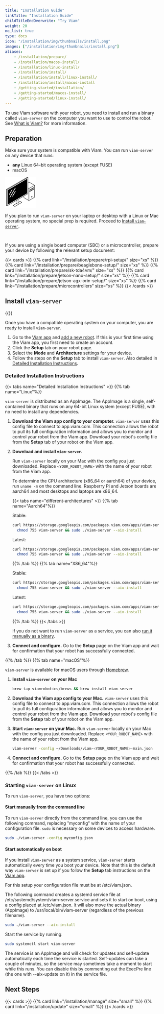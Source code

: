 ```yaml
---
title: "Installation Guide"
linkTitle: "Installation Guide"
childTitleEndOverwrite: "Try Viam"
weight: 20
no_list: true
type: docs
icon: "/installation/img/thumbnails/install.png"
images: ["/installation/img/thumbnails/install.png"]
aliases:
    - /installation/prepare/
    - /installation/macos-install/
    - /installation/linux-install/
    - /installation/install/
    - /installation/install/linux-install/
    - /installation/install/macos-install
    - /getting-started/installation/
    - /getting-started/macos-install/
    - /getting-started/linux-install/
---
```


To use Viam software with your robot, you need to install and run a binary called `viam-server` on the computer you want to use to control the robot.
See [What is Viam?](/viam/) for more information.

## Preparation

Make sure your system is compatible with Viam.
You can run `viam-server` on any device that runs:

- **any** Linux 64-bit operating system (except FUSE)
- macOS

<div class="container text-left td-max-width-on-larger-screens">
    <div class="row">
        <img src="img/thumbnails/pc.png" style="max-width:100px" alt="Desktop computer">
        <div class="col">
            <p> If you plan to run <code>viam-server</code> on your laptop or desktop with a Linux or Mac operating system, no special prep is required. Proceed to <a href="#install-viam-server">Install <code>viam-server</code></a>. </p>
        </div>
    </div>
</div>

<br>

If you are using a single board computer (SBC) or a microcontroller, prepare your device by following the relevant setup document:

{{< cards >}}
{{% card link="/installation/prepare/rpi-setup/" size="xs" %}}
{{% card link="/installation/prepare/beaglebone-setup/" size="xs" %}}
{{% card link="/installation/prepare/sk-tda4vm/" size="xs" %}}
{{% card link="/installation/prepare/jetson-nano-setup/" size="xs" %}}
{{% card link="/installation/prepare/jetson-agx-orin-setup/" size="xs" %}}
{{% card link="/installation/prepare/microcontrollers" size="xs" %}}
{{< /cards >}}

## Install `viam-server`

{{<youtube embed_url="https://www.youtube-nocookie.com/embed/gmIW9JoWStA">}}

Once you have a compatible operating system on your computer, you are ready to install `viam-server`.

1. Go to the [Viam app](https://app.viam.com) and [add a new robot](/manage/fleet/robots/#add-a-new-robot).
   If this is your first time using the Viam app, you first need to create an account.
2. Click the **Setup** tab on your robot page.
3. Select the **Mode** and **Architecture** settings for your device.
4. Follow the steps on the **Setup** tab to install `viam-server`.
   Also detailed in [Detailed Installation Instructions](#detailed-installation-instructions).

### Detailed Installation Instructions

{{< tabs name="Detailed Installation Instructions" >}}
{{% tab name="Linux"%}}

`viam-server` is distributed as an AppImage.
The AppImage is a single, self-contained binary that runs on any 64-bit Linux system (except FUSE), with no need to install any dependencies.

1. **Download the Viam app config to your computer.** `viam-server` uses this config file to connect to app.viam.com.
   This connection allows the robot to pull its full configuration information and allows you to monitor and control your robot from the Viam app.
   Download your robot's config file from the **Setup** tab of your robot on the Viam app. </li>

<!-- The below has to be in HTML because we're using a table inside another table with indentation-->
<ol start="2">
<li> <strong>Download and install <code>viam-server</code>.</strong>

   Run `viam-server` locally on your Mac with the config you just downloaded.
   Replace `<YOUR_ROBOT_NAME>` with the name of your robot from the Viam app.

   To determine the CPU architecture (x86_64 or aarch64) of your device, run `uname -m` on the command line.
   Raspberry Pi and Jetson boards are aarch64 and most desktops and laptops are x86_64.

{{< tabs name="different-architectures" >}}
{{% tab name="Aarch64"%}}

Stable:

```sh {id="terminal-prompt" class="command-line" data-prompt="$"}
curl https://storage.googleapis.com/packages.viam.com/apps/viam-server/viam-server-stable-aarch64.AppImage -o viam-server &&
  chmod 755 viam-server && sudo ./viam-server --aix-install
```

Latest:

```sh {id="terminal-prompt" class="command-line" data-prompt="$"}
curl https://storage.googleapis.com/packages.viam.com/apps/viam-server/viam-server-latest-aarch64.AppImage -o viam-server &&
  chmod 755 viam-server && sudo ./viam-server --aix-install
```

{{% /tab %}}
{{% tab name="X86_64"%}}

Stable:

```sh {id="terminal-prompt" class="command-line" data-prompt="$"}
curl https://storage.googleapis.com/packages.viam.com/apps/viam-server/viam-server-stable-x86_64.AppImage -o viam-server &&
  chmod 755 viam-server && sudo ./viam-server --aix-install
```

Latest:

```sh {id="terminal-prompt" class="command-line" data-prompt="$"}
curl https://storage.googleapis.com/packages.viam.com/apps/viam-server/viam-server-latest-x86_64.AppImage -o viam-server &&
  chmod 755 viam-server && sudo ./viam-server --aix-install
```

{{% /tab %}}
{{< /tabs >}}

If you do not want to run `viam-server` as a service, you can also [run it manually as a binary](#start-manually-from-the-command-line).

</li>
</ol>

3. **Connect and configure.** Go to the **Setup** page on the Viam app and wait for confirmation that your robot has successfully connected.

{{% /tab %}}
{{% tab name="macOS"%}}

`viam-server` is available for macOS users through [Homebrew](https://docs.brew.sh/Installation).

1. **Install `viam-server` on your Mac**

   ```sh {id="terminal-prompt" class="command-line" data-prompt="$"}
   brew tap viamrobotics/brews && brew install viam-server
   ```

2. **Download the Viam app config to your Mac.** `viam-server` uses this config file to connect to app.viam.com.
   This connection allows the robot to pull its full configuration information and allows you to monitor and control your robot from the Viam app.
   Download your robot's config file from the **Setup** tab of your robot on the Viam app.

3. **Start `viam-server` on your Mac.** Run `viam-server` locally on your Mac with the config you just downloaded.
   Replace `<YOUR_ROBOT_NAME>` with the name of your robot from the Viam app.

   ```sh {id="terminal-prompt" class="command-line" data-prompt="$"}
   viam-server -config ~/Downloads/viam-<YOUR_ROBOT_NAME>-main.json
   ```

4. **Connect and configure.** Go to the **Setup** page on the Viam app and wait for confirmation that your robot has successfully connected.

{{% /tab %}}
{{< /tabs >}}

### Starting `viam-server` on Linux

To run `viam-server`, you have two options:

#### Start manually from the command line

To run `viam-server` directly from the command line, you can use the following command, replacing "myconfig" with the name of your configuration file.
`sudo` is necessary on some devices to access hardware.

```sh {id="terminal-prompt" class="command-line" data-prompt="$"}
sudo ./viam-server -config myconfig.json
```

#### Start automatically on boot

If you install `viam-server` as a system service, `viam-server` starts automatically every time you boot your device.
Note that this is the default way `viam-server` is set up if you follow the **Setup** tab instructions on the [Viam app](https://app.viam.com).

For this setup your configuration file must be at <file>/etc/viam.json</file>.

The following command creates a systemd service file at <file>/etc/systemd/system/viam-server.service</file> and sets it to start on boot, using a config placed at <file>/etc/viam.json</file>.
It will also move the actual binary (AppImage) to <file>/usr/local/bin/viam-server</file> (regardless of the previous filename).

```sh {id="terminal-prompt" class="command-line" data-prompt="$"}
sudo ./viam-server --aix-install
```

Start the service by running:

```sh {id="terminal-prompt" class="command-line" data-prompt="$"}
sudo systemctl start viam-server
```

The service is an AppImage and will check for updates and self-update automatically each time the service is started.
Self-updates can take a couple of minutes, so the service may sometimes take a moment to start while this runs.
You can disable this by commenting out the ExecPre line (the one with --aix-update on it) in the service file.

## Next Steps

{{< cards >}}
  {{% card link="/installation/manage" size="small" %}}
  {{% card link="/installation/update" size="small" %}}
{{< /cards >}}
